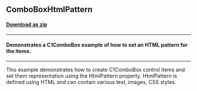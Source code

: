## ComboBoxHtmlPattern
#### [Download as zip](https://grapecity.github.io/DownGit/#/home?url=https://github.com/GrapeCity/ComponentOne-WinForms-Samples/tree/master/NetFramework\Input\CS\ComboBoxHtmlPattern)
____
#### Demonstrates a C1ComboBox example of how to set an HTML pattern for the items.
____
This example demonstrates how to create C1ComboBox control items and set them representation using the HtmlPattern property. HtmlPattern is defined using HTML and can contain various text, images, CSS styles. 